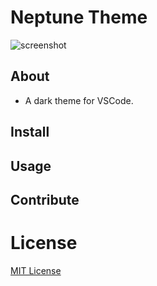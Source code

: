 # Neptune Theme

![screenshot](https://user-images.githubusercontent.com/95512568/146673040-573f1798-f2e9-4bf1-a2ec-e9762ebe8d5d.png)

## About
- A dark theme for VSCode.
## Install

## Usage

## Contribute

# License
[MIT License](./LICENSE)